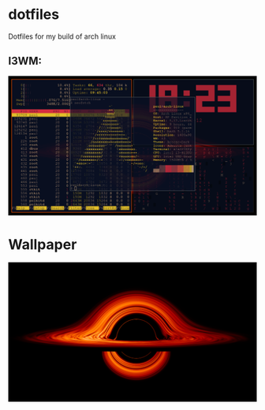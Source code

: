 # dotfiles
Dotfiles for my build of arch linux

## I3WM:

![i3wm rice](./images/i3.png)

# Wallpaper
![black hole nasa](./images/bl2.jpg)
